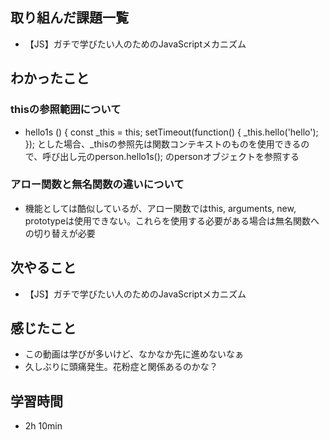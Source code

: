 ## 取り組んだ課題一覧
- 【JS】ガチで学びたい人のためのJavaScriptメカニズム
## わかったこと
### thisの参照範囲について
- hello1s () { const _this = this; setTimeout(function() { _this.hello('hello'); }); とした場合、_thisの参照先は関数コンテキストのものを使用できるので、呼び出し元のperson.hello1s(); のpersonオブジェクトを参照する
### アロー関数と無名関数の違いについて　
- 機能としては酷似しているが、アロー関数ではthis, arguments, new, prototypeは使用できない。これらを使用する必要がある場合は無名関数への切り替えが必要
## 次やること
- 【JS】ガチで学びたい人のためのJavaScriptメカニズム
## 感じたこと
- この動画は学びが多いけど、なかなか先に進めないなぁ
- 久しぶりに頭痛発生。花粉症と関係あるのかな？
## 学習時間
- 2h 10min